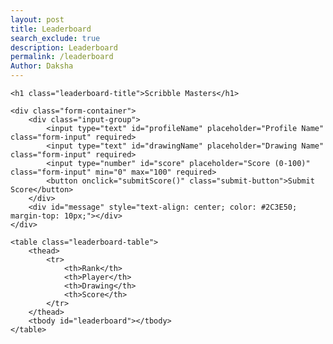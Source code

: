 ```yaml
---
layout: post
title: Leaderboard
search_exclude: true
description: Leaderboard
permalink: /leaderboard
Author: Daksha
---
```


<div class="leaderboard-container">
    <!-- Existing style block remains unchanged -->
    <style>
        // ...existing styles...
    </style>

    <h1 class="leaderboard-title">Scribble Masters</h1>
    
    <div class="form-container">
        <div class="input-group">
            <input type="text" id="profileName" placeholder="Profile Name" class="form-input" required>
            <input type="text" id="drawingName" placeholder="Drawing Name" class="form-input" required>
            <input type="number" id="score" placeholder="Score (0-100)" class="form-input" min="0" max="100" required>
            <button onclick="submitScore()" class="submit-button">Submit Score</button>
        </div>
        <div id="message" style="text-align: center; color: #2C3E50; margin-top: 10px;"></div>
    </div>

    <table class="leaderboard-table">
        <thead>
            <tr>
                <th>Rank</th>
                <th>Player</th>
                <th>Drawing</th>
                <th>Score</th>
            </tr>
        </thead>
        <tbody id="leaderboard"></tbody>
    </table>
</div>

<script>
const API_URL = 'http://127.0.0.1:8887/api/leaderboard';

function showMessage(message, isError = false) {
    const messageEl = document.getElementById('message');
    messageEl.style.color = isError ? '#e74c3c' : '#2ecc71';
    messageEl.textContent = message;
    setTimeout(() => messageEl.textContent = '', 3000);
}

async function fetchLeaderboard() {
    try {
        const response = await fetch(API_URL);
        if (!response.ok) throw new Error('Failed to fetch leaderboard');
        const data = await response.json();
        displayLeaderboard(data);
    } catch (error) {
        console.error('Error:', error);
        document.getElementById('leaderboard').innerHTML = 
            '<tr><td colspan="4" style="text-align: center;">Error loading leaderboard</td></tr>';
    }
}

function displayLeaderboard(data) {
    const tbody = document.getElementById('leaderboard');
    tbody.innerHTML = '';

    if (!data || data.length === 0) {
        tbody.innerHTML = '<tr><td colspan="4" style="text-align: center;">No entries yet</td></tr>';
        return;
    }

    data.sort((a, b) => b.score - a.score)
        .forEach((entry, index) => {
            const row = document.createElement('tr');
            row.innerHTML = `
                <td>${index + 1}</td>
                <td>${entry.profile_name}</td>
                <td>${entry.drawing_name}</td>
                <td>${entry.score}</td>
            `;
            tbody.appendChild(row);
        });
}

async function submitScore() {
    const profileName = document.getElementById('profileName').value.trim();
    const drawingName = document.getElementById('drawingName').value.trim();
    const score = parseInt(document.getElementById('score').value);

    if (!profileName || !drawingName) {
        showMessage('Please fill in all fields', true);
        return;
    }

    if (isNaN(score) || score < 0 || score > 100) {
        showMessage('Please enter a valid score between 0 and 100', true);
        return;
    }

    try {
        const response = await fetch(API_URL, {
            method: 'PUT',
            headers: {
                'Content-Type': 'application/json',
            },
            body: JSON.stringify({
                profile_name: profileName,
                drawing_name: drawingName,
                score: score
            })
        });

        const data = await response.json();

        if (response.ok) {
            showMessage(data.message);
            document.getElementById('profileName').value = '';
            document.getElementById('drawingName').value = '';
            document.getElementById('score').value = '';
            await fetchLeaderboard();
        } else {
            throw new Error(data.error || 'Failed to submit score');
        }
    } catch (error) {
        console.error('Error:', error);
        showMessage(error.message, true);
    }
}

// Initialize
fetchLeaderboard();
setInterval(fetchLeaderboard, 30000);
</script>